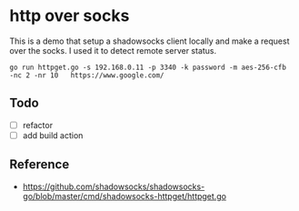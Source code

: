 # http over socks
This is a demo that setup a shadowsocks client locally and make a request over the socks. 
I used it to detect remote server status.

 `go run httpget.go -s 192.168.0.11 -p 3340 -k password -m aes-256-cfb  -nc 2 -nr 10   https://www.google.com/`
 
 ## Todo
 - [ ] refactor
 - [ ] add build action 
 
 ## Reference
 - https://github.com/shadowsocks/shadowsocks-go/blob/master/cmd/shadowsocks-httpget/httpget.go

